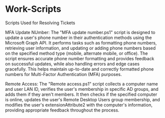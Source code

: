 # Work-Scripts
Scripts Used for Resolving Tickets

MFA Update NUmber: The "MFA update number.ps1" script is designed to update a user's phone number in their authentication methods using the Microsoft Graph API. It performs tasks such as formatting phone numbers, retrieving user information, and updating or adding phone numbers based on the specified method type (mobile, alternate mobile, or office). The script ensures accurate phone number formatting and provides feedback on successful updates, while also handling errors and edge cases gracefully. This helps maintain up-to-date and correctly formatted phone numbers for Multi-Factor Authentication (MFA) purposes.

Remote Access: The "Remote access.ps1" script collects a computer name and user LAN ID, verifies the user's membership in specific AD groups, and adds them if they aren't members. It then checks if the specified computer is online, updates the user's Remote Desktop Users group membership, and modifies the user's extensionAttribute2 with the computer's information, providing appropriate feedback throughout the process.
